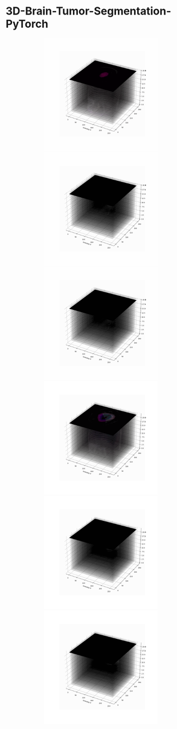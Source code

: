 # 3D-Brain-Tumor-Segmentation-PyTorch

<p align="center">
  <img src="display/im1IMAGES.gif" alt="alt text" width="300" height="300">  
  <img src="display/im1MASKS.gif" alt="alt text" width="300" height="300">
  <img src="display/im1PRED.gif" alt="alt text" width="300" height="300">
  <img src="display/im2IMAGES.gif" alt="alt text" width="300" height="300">  
  <img src="display/im2MASKS.gif" alt="alt text" width="300" height="300">
  <img src="display/im2PRED.gif" alt="alt text" width="300" height="300">
</p> 
